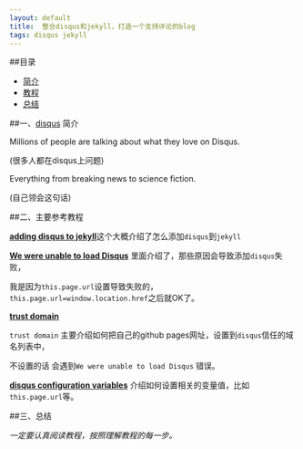 ```yaml
---
layout: default
title:  整合disqus和jekyll，打造一个支持评论的blog
tags: disqus jekyll
---
```


##目录

* [简介](#简介)
* [教程](#教程)
* [总结](#总结)

<a id="简介"></a>
##一、[disqus](https://disqus.com/) 简介

Millions of people are talking about what they love on Disqus. 

(很多人都在disqus上问题) 

Everything from breaking news to science fiction. 

(自己领会这句话)


<a id="教程"></a>
##二、主要参考教程

[**adding disqus to jekyll**](http://www.perfectlyrandom.org/2014/06/29/adding-disqus-to-your-jekyll-powered-github-pages/)这个大概介绍了怎么添加`disqus`到`jekyll`

[**We were unable to load Disqus**](https://help.disqus.com/customer/portal/articles/472007-i-m-receiving-the-message-%22we-were-unable-to-load-disqus-%22)  里面介绍了，那些原因会导致添加`disqus`失败，

我是因为`this.page.url`设置导致失败的，`this.page.url=window.location.href`之后就OK了。

[**trust domain**](https://help.disqus.com/customer/portal/articles/1261429)

`trust domain` 主要介绍如何把自己的github pages网址，设置到`disqus`信任的域名列表中，

不设置的话 会遇到`We were unable to load Disqus` 错误。

[**disqus configuration variables**](https://help.disqus.com/customer/portal/articles/472098-javascript-configuration-variables) 介绍如何设置相关的变量值，比如 `this.page.url`等。

<a id="总结"></a>
##三、总结

*一定要认真阅读教程，按照理解教程的每一步。*
